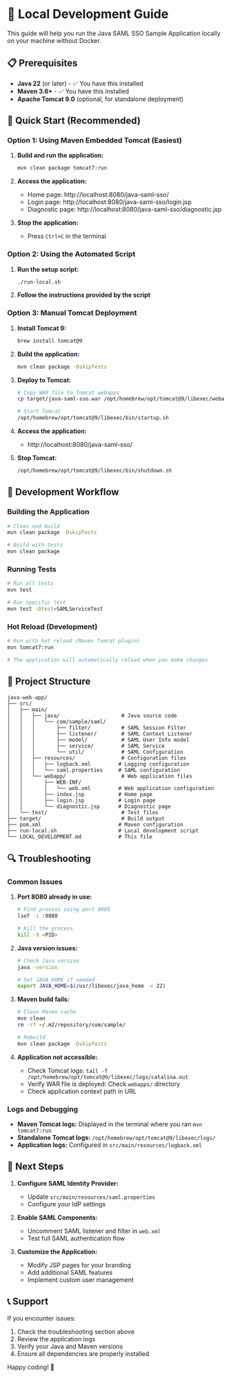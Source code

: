 # 🚀 Local Development Guide

This guide will help you run the Java SAML SSO Sample Application locally on your machine without Docker.

## 📋 Prerequisites

- **Java 22** (or later) - ✅ You have this installed
- **Maven 3.6+** - ✅ You have this installed
- **Apache Tomcat 9.0** (optional, for standalone deployment)

## 🎯 Quick Start (Recommended)

### Option 1: Using Maven Embedded Tomcat (Easiest)

1. **Build and run the application:**
   ```bash
   mvn clean package tomcat7:run
   ```

2. **Access the application:**
   - Home page: http://localhost:8080/java-saml-sso/
   - Login page: http://localhost:8080/java-saml-sso/login.jsp
   - Diagnostic page: http://localhost:8080/java-saml-sso/diagnostic.jsp

3. **Stop the application:**
   - Press `Ctrl+C` in the terminal

### Option 2: Using the Automated Script

1. **Run the setup script:**
   ```bash
   ./run-local.sh
   ```

2. **Follow the instructions provided by the script**

### Option 3: Manual Tomcat Deployment

1. **Install Tomcat 9:**
   ```bash
   brew install tomcat@9
   ```

2. **Build the application:**
   ```bash
   mvn clean package -DskipTests
   ```

3. **Deploy to Tomcat:**
   ```bash
   # Copy WAR file to Tomcat webapps
   cp target/java-saml-sso.war /opt/homebrew/opt/tomcat@9/libexec/webapps/
   
   # Start Tomcat
   /opt/homebrew/opt/tomcat@9/libexec/bin/startup.sh
   ```

4. **Access the application:**
   - http://localhost:8080/java-saml-sso/

5. **Stop Tomcat:**
   ```bash
   /opt/homebrew/opt/tomcat@9/libexec/bin/shutdown.sh
   ```

## 🔧 Development Workflow

### Building the Application
```bash
# Clean and build
mvn clean package -DskipTests

# Build with tests
mvn clean package
```

### Running Tests
```bash
# Run all tests
mvn test

# Run specific test
mvn test -Dtest=SAMLServiceTest
```

### Hot Reload (Development)
```bash
# Run with hot reload (Maven Tomcat plugin)
mvn tomcat7:run

# The application will automatically reload when you make changes
```

## 📁 Project Structure

```
java-web-app/
├── src/
│   ├── main/
│   │   ├── java/                    # Java source code
│   │   │   └── com/sample/saml/
│   │   │       ├── filter/          # SAML Session Filter
│   │   │       ├── listener/        # SAML Context Listener
│   │   │       ├── model/           # SAML User Info model
│   │   │       ├── service/         # SAML Service
│   │   │       └── util/            # SAML Configuration
│   │   ├── resources/               # Configuration files
│   │   │   ├── logback.xml         # Logging configuration
│   │   │   └── saml.properties     # SAML configuration
│   │   └── webapp/                  # Web application files
│   │       ├── WEB-INF/
│   │       │   └── web.xml         # Web application configuration
│   │       ├── index.jsp           # Home page
│   │       ├── login.jsp           # Login page
│   │       └── diagnostic.jsp      # Diagnostic page
│   └── test/                        # Test files
├── target/                          # Build output
├── pom.xml                         # Maven configuration
├── run-local.sh                    # Local development script
└── LOCAL_DEVELOPMENT.md            # This file
```

## 🔍 Troubleshooting

### Common Issues

1. **Port 8080 already in use:**
   ```bash
   # Find process using port 8080
   lsof -i :8080
   
   # Kill the process
   kill -9 <PID>
   ```

2. **Java version issues:**
   ```bash
   # Check Java version
   java -version
   
   # Set JAVA_HOME if needed
   export JAVA_HOME=$(/usr/libexec/java_home -v 22)
   ```

3. **Maven build fails:**
   ```bash
   # Clean Maven cache
   mvn clean
   rm -rf ~/.m2/repository/com/sample/
   
   # Rebuild
   mvn clean package -DskipTests
   ```

4. **Application not accessible:**
   - Check Tomcat logs: `tail -f /opt/homebrew/opt/tomcat@9/libexec/logs/catalina.out`
   - Verify WAR file is deployed: Check `webapps/` directory
   - Check application context path in URL

### Logs and Debugging

- **Maven Tomcat logs:** Displayed in the terminal where you ran `mvn tomcat7:run`
- **Standalone Tomcat logs:** `/opt/homebrew/opt/tomcat@9/libexec/logs/`
- **Application logs:** Configured in `src/main/resources/logback.xml`

## 🎯 Next Steps

1. **Configure SAML Identity Provider:**
   - Update `src/main/resources/saml.properties`
   - Configure your IdP settings

2. **Enable SAML Components:**
   - Uncomment SAML listener and filter in `web.xml`
   - Test full SAML authentication flow

3. **Customize the Application:**
   - Modify JSP pages for your branding
   - Add additional SAML features
   - Implement custom user management

## 📞 Support

If you encounter issues:
1. Check the troubleshooting section above
2. Review the application logs
3. Verify your Java and Maven versions
4. Ensure all dependencies are properly installed

Happy coding! 🎉 